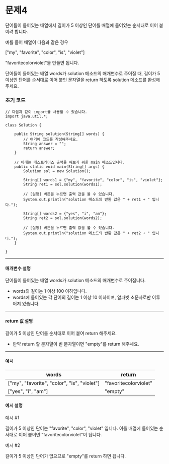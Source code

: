 # 문제4

단어들이 들어있는 배열에서 길이가 5 이상인 단어를 배열에 들어있는 순서대로 이어 붙이려 합니다.

예를 들어 배열이 다음과 같은 경우

["my", "favorite", "color", "is", "violet"]

"favoritecolorviolet"을 만들면 됩니다.

단어들이 들어있는 배열 words가 solution 메소드의 매개변수로 주어질 때, 길이가 5 이상인 단어를 순서대로 이어 붙인 문자열을 return 하도록 solution 메소드를 완성해주세요.

### 초기 코드

```
// 다음과 같이 import를 사용할 수 있습니다.
import java.util.*;

class Solution {

    public String solution(String[] words) {
        // 여기에 코드를 작성해주세요.
        String answer = "";
        return answer;
    }
    
    // 아래는 테스트케이스 출력을 해보기 위한 main 메소드입니다.
    public static void main(String[] args) {
        Solution sol = new Solution();
        
        String[] words1 = {"my", "favorite", "color", "is", "violet"};
        String ret1 = sol.solution(words1);

        // [실행] 버튼을 누르면 출력 값을 볼 수 있습니다.  
        System.out.println("solution 메소드의 반환 값은 " + ret1 + " 입니다.");
        
        String[] words2 = {"yes", "i", "am"};
        String ret2 = sol.solution(words2);

        // [실행] 버튼을 누르면 출력 값을 볼 수 있습니다.  
        System.out.println("solution 메소드의 반환 값은 " + ret2 + " 입니다.");
    }
    
}
```

---

#### 매개변수 설명
단어들이 들어있는 배열 words가 solution 메소드의 매개변수로 주어집니다.

* words의 길이는 1 이상 100 이하입니다.
* words에 들어있는 각 단어의 길이는 1 이상 10 이하이며, 알파벳 소문자로만 이루어져 있습니다.

---

#### return 값 설명
길이가 5 이상인 단어를 순서대로 이어 붙여 return 해주세요.
* 만약 return 할 문자열이 빈 문자열이면 "empty"를 return 해주세요.

---

#### 예시

| words                                       | return                |
|---------------------------------------------|-----------------------|
| ["my", "favorite", "color", "is", "violet"] | "favoritecolorviolet" |
| ["yes", "i", "am"]                          | "empty"               |

#### 예시 설명

예시 #1

길이가 5 이상인 단어는 "favorite", "color", "violet" 입니다. 이를 배열에 들어있는 순서대로 이어 붙이면 "favoritecolorviolet"이 됩니다.

예시 #2

길이가 5 이상인 단어가 없으므로 "empty"를 return 하면 됩니다.
